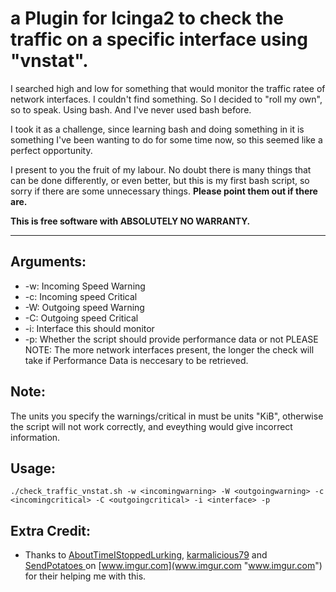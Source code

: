 # a Plugin for Icinga2 to check the traffic on a specific interface using "vnstat". #

I searched high and low for something that would monitor the traffic ratee of network interfaces. I couldn't find something. So I decided to "roll my own", so to speak. Using bash. And I've never used bash before.

I took it as a challenge, since learning bash and doing something in it is something I've been wanting to do for some time now, so this seemed like a perfect opportunity.


I present to you the fruit of my labour. No doubt there is many things that can be done differently, or even better, but this is my first bash script, so sorry if there are some unnecessary things. **Please point them out if there are.**

**This is free software with ABSOLUTELY NO WARRANTY.**

----------
## Arguments: ##
- -w: Incoming Speed Warning
- -c: Incoming speed Critical
- -W: Outgoing speed Warning
- -C: Outgoing speed Critical
- -i: Interface this should monitor
- -p: Whether the script should provide performance data or not PLEASE NOTE: The more network interfaces present, the longer the check will take if Performance Data is neccesary to be retrieved.

## Note: ##
The units you specify the warnings/critical in must be units "KiB", otherwise the script will not work correctly, and eveything would give incorrect information.

## Usage: ##
    ./check_traffic_vnstat.sh -w <incomingwarning> -W <outgoingwarning> -c <incomingcritical> -C <outgoingcritical> -i <interface> -p
## Extra Credit: ##
- Thanks to [AboutTimeIStoppedLurking](https://imgur.com/user/AboutTimeIStoppedLurking), [karmalicious79](https://imgur.com/user/karmalicious79) and [SendPotatoes ](https://imgur.com/user/SendPotatoes)on [www.imgur.com](www.imgur.com "www.imgur.com") for their helping me with this.
 
